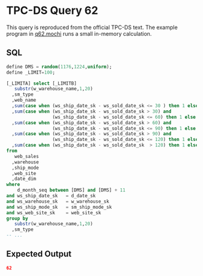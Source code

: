 # TPC-DS Query 62

This query is reproduced from the official TPC-DS text. The example program in [q62.mochi](./q62.mochi) runs a small in-memory calculation.

## SQL
```sql
define DMS = random(1176,1224,uniform);
define _LIMIT=100;

[_LIMITA] select [_LIMITB] 
   substr(w_warehouse_name,1,20)
  ,sm_type
  ,web_name
  ,sum(case when (ws_ship_date_sk - ws_sold_date_sk <= 30 ) then 1 else 0 end)  as "30 days" 
  ,sum(case when (ws_ship_date_sk - ws_sold_date_sk > 30) and 
                 (ws_ship_date_sk - ws_sold_date_sk <= 60) then 1 else 0 end )  as "31-60 days" 
  ,sum(case when (ws_ship_date_sk - ws_sold_date_sk > 60) and 
                 (ws_ship_date_sk - ws_sold_date_sk <= 90) then 1 else 0 end)  as "61-90 days" 
  ,sum(case when (ws_ship_date_sk - ws_sold_date_sk > 90) and
                 (ws_ship_date_sk - ws_sold_date_sk <= 120) then 1 else 0 end)  as "91-120 days" 
  ,sum(case when (ws_ship_date_sk - ws_sold_date_sk  > 120) then 1 else 0 end)  as ">120 days" 
from
   web_sales
  ,warehouse
  ,ship_mode
  ,web_site
  ,date_dim
where
    d_month_seq between [DMS] and [DMS] + 11
and ws_ship_date_sk   = d_date_sk
and ws_warehouse_sk   = w_warehouse_sk
and ws_ship_mode_sk   = sm_ship_mode_sk
and ws_web_site_sk    = web_site_sk
group by
   substr(w_warehouse_name,1,20)
  ,sm_type
-- ...
```

## Expected Output
```json
62
```
